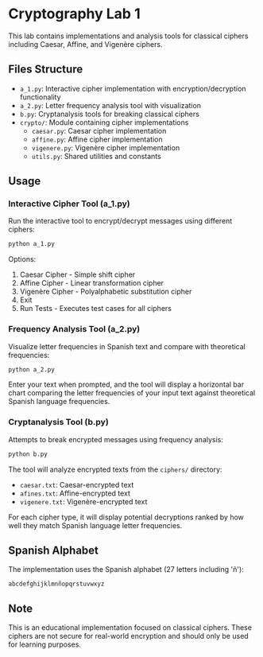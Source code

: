 # Cryptography Lab 1

This lab contains implementations and analysis tools for classical ciphers including Caesar, Affine, and Vigenère ciphers.

## Files Structure

- `a_1.py`: Interactive cipher implementation with encryption/decryption functionality
- `a_2.py`: Letter frequency analysis tool with visualization
- `b.py`: Cryptanalysis tools for breaking classical ciphers
- `crypto/`: Module containing cipher implementations
  - `caesar.py`: Caesar cipher implementation
  - `affine.py`: Affine cipher implementation
  - `vigenere.py`: Vigenère cipher implementation
  - `utils.py`: Shared utilities and constants

## Usage

### Interactive Cipher Tool (a_1.py)

Run the interactive tool to encrypt/decrypt messages using different ciphers:

```bash
python a_1.py
```

Options:

1. Caesar Cipher - Simple shift cipher
2. Affine Cipher - Linear transformation cipher
3. Vigenère Cipher - Polyalphabetic substitution cipher
4. Exit
5. Run Tests - Executes test cases for all ciphers

### Frequency Analysis Tool (a_2.py)

Visualize letter frequencies in Spanish text and compare with theoretical frequencies:

```bash
python a_2.py
```

Enter your text when prompted, and the tool will display a horizontal bar chart comparing the letter frequencies of your input text against theoretical Spanish language frequencies.

### Cryptanalysis Tool (b.py)

Attempts to break encrypted messages using frequency analysis:

```bash
python b.py
```

The tool will analyze encrypted texts from the `ciphers/` directory:

- `caesar.txt`: Caesar-encrypted text
- `afines.txt`: Affine-encrypted text
- `vigenere.txt`: Vigenère-encrypted text

For each cipher type, it will display potential decryptions ranked by how well they match Spanish language letter frequencies.

## Spanish Alphabet

The implementation uses the Spanish alphabet (27 letters including 'ñ'):

```
abcdefghijklmnñopqrstuvwxyz
```

## Note

This is an educational implementation focused on classical ciphers. These ciphers are not secure for real-world encryption and should only be used for learning purposes.
